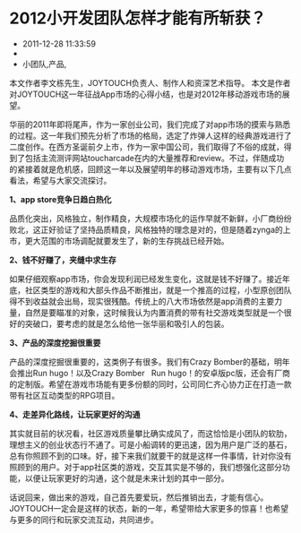 # 2012小开发团队怎样才能有所斩获？
- 2011-12-28 11:33:59
- 
- 小团队,产品,

本文作者李文栋先生，JOYTOUCH负责人、制作人和资深艺术指导。 本文是作者对JOYTOUCH这一年征战App市场的心得小结，也是对2012年移动游戏市场的展望。

华丽的2011年即将尾声，作为一家创业公司，我们完成了对app市场的摸索与熟悉的过程。这一年我们预先分析了市场的格局，选定了炸弹人这样的经典游戏进行了二度创作。在西方圣诞前夕上市，作为一家中国公司，我们取得了不俗的成就，得到了包括主流测评网站toucharcade在内的大量推荐和review。不过，伴随成功的紧接着就是危机感，回顾这一年以及展望明年的移动游戏市场，主要有以下几点看法，希望与大家交流探讨。

<strong>1、app store竞争日趋白热化</strong>

品质化突出，风格独立，制作精良，大规模市场化的运作早就不新鲜，小厂商纷纷败北，这正好验证了坚持品质精良，风格独特的理念是对的，但是随着zynga的上市，更大范围的市场调配就要发生了，新的生存挑战已经开始。

<strong>2、钱不好赚了，夹缝中求生存</strong>

如果仔细观察app市场，你会发现利润已经发生变化，这就是钱不好赚了。接近年底，社区类型的游戏和大部头作品不断推出，就是一个推高的过程，小型原创团队得不到收益就会出局，现实很残酷。传统上的八大市场依然是app消费的主要力量，自然是要瞄准的对象，这时候我认为内置消费的带有社交游戏类型就是一个很好的突破口，要考虑的就是怎么给他一张华丽和吸引人的包装。

<strong>3、产品的深度挖掘很重要</strong>

产品的深度挖掘很重要的，这类例子有很多。我们有Crazy Bomber的基础，明年会推出Run hugo！以及Crazy Bomber   Run hugo！的安卓版pc版，还会有厂商的定制版。希望在游戏市场能有更多份额的同时，公司同仁齐心协力正在打造一款带有社区互动类型的RPG项目。

<strong>4、走差异化路线，让玩家更好的沟通</strong>

其实就目前的状况看，社区游戏质量攀比确实成风了，而这恰恰是小团队的软肋，理想主义的创业状态行不通了。可是小船调转的更迅速，因为用户是广泛的基石，总有你照顾不到的口味。好，接下来我们就要干的就是这样一件事情，针对你没有照顾到的用户。对于app社区类的游戏，交互其实是不够的，我们想强化这部分功能，以便让玩家更好的沟通，这个就是未来计划的其中一部分。

话说回来，做出来的游戏，自己首先要爱玩，然后推销出去，才能有信心。JOYTOUCH一定会是这样的状态，新的一年，希望带给大家更多的惊喜！也希望与更多的同行和玩家交流互动，共同进步。